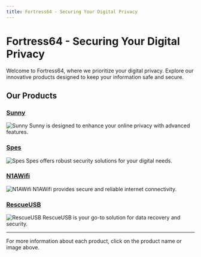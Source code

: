 ```yaml
---
title: Fortress64 - Securing Your Digital Privacy
---
```


# Fortress64 - Securing Your Digital Privacy

Welcome to Fortress64, where we prioritize your digital privacy. Explore our innovative products designed to keep your information safe and secure.

## Our Products

### [Sunny](sunny.md)
![Sunny](path/to/sunny-image.jpg)
Sunny is designed to enhance your online privacy with advanced features.

### [Spes](spes.md)
![Spes](path/to/spes-image.jpg)
Spes offers robust security solutions for your digital needs.

### [N1AWifi](n1awifi.md)
![N1AWifi](path/to/n1awifi-image.jpg)
N1AWifi provides secure and reliable internet connectivity.

### [RescueUSB](rescueusb.md)
![RescueUSB](path/to/rescueusb-image.jpg)
RescueUSB is your go-to solution for data recovery and security.

---

For more information about each product, click on the product name or image above.
